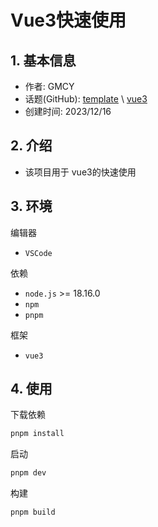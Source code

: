 # Vue3快速使用

## 1. 基本信息

- 作者: GMCY
- 话题(GitHub): [template](https://github.com/topics/template) \ [vue3](https://github.com/topics/vue3)
- 创建时间: 2023/12/16

## 2. 介绍

- 该项目用于 vue3的快速使用

## 3. 环境

编辑器

- `VSCode`

依赖

- `node.js` >= 18.16.0
- `npm`
- `pnpm`

框架

- `vue3`

## 4. 使用
下载依赖

```sh
pnpm install
```

启动
```sh
pnpm dev
```

构建

```sh
pnpm build
```
